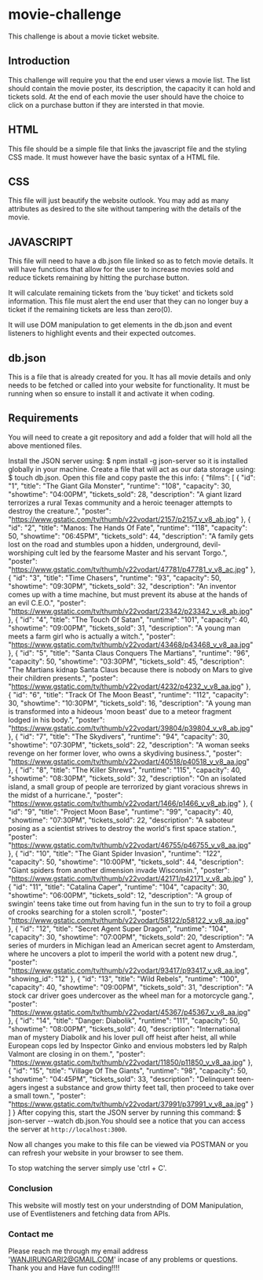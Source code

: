 # movie-challenge
This challenge is about a movie ticket website.

## Introduction
This challenge will require you that the end user views a movie list. The list should contain the movie poster, its description, the capacity it can hold and tickets sold. At the end of each movie the user should have the choice to click on a purchase button if they are intersted in that movie.

## HTML
This file should be a simple file that links the javascript file and the styling CSS made. It must however have the basic syntax of a HTML file.


## CSS
This file will just beautify the website outlook. You may add as many attributes as desired to the site without tampering with the details of the movie.

## JAVASCRIPT 
This file will need to have a db.json file linked so as to fetch movie details.
It will have functions that allow for the user to increase movies sold and reduce tickets remaining by hitting the purchase button.

 It will calculate remaining tickets from the 'buy ticket' and tickets sold information. This file must alert the end user that they can no longer buy a ticket if the remaining tickets are less than zero(0).

It will use DOM manipulation to get elements in the db.json and event listeners to highlight events and their expected outcomes. 

## db.json
This is a file that is already created for you. It has all movie details and only needs to be fetched or called into your website for functionality. It must be running when so ensure to install it and activate it when coding.

## Requirements
You will need to create a git repository and add a folder that will hold all the above mentioned files. 

Install the JSON server using: $ npm install -g json-server so it is installed globally in your machine.
Create a file that will act as our data storage using: $ touch db.json.
Open this file and copy paste the this info:
{
  "films": [
    {
      "id": "1",
      "title": "The Giant Gila Monster",
      "runtime": "108",
      "capacity": 30,
      "showtime": "04:00PM",
      "tickets_sold": 28,
      "description": "A giant lizard terrorizes a rural Texas community and a heroic teenager attempts to destroy the creature.",
      "poster": "https://www.gstatic.com/tv/thumb/v22vodart/2157/p2157_v_v8_ab.jpg"
    },
    {
      "id": "2",
      "title": "Manos: The Hands Of Fate",
      "runtime": "118",
      "capacity": 50,
      "showtime": "06:45PM",
      "tickets_sold": 44,
      "description": "A family gets lost on the road and stumbles upon a hidden, underground, devil-worshiping cult led by the fearsome Master and his servant Torgo.",
      "poster": "https://www.gstatic.com/tv/thumb/v22vodart/47781/p47781_v_v8_ac.jpg"
    },
    {
      "id": "3",
      "title": "Time Chasers",
      "runtime": "93",
      "capacity": 50,
      "showtime": "09:30PM",
      "tickets_sold": 32,
      "description": "An inventor comes up with a time machine, but must prevent its abuse at the hands of an evil C.E.O.",
      "poster": "https://www.gstatic.com/tv/thumb/v22vodart/23342/p23342_v_v8_ab.jpg"
    },
    {
      "id": "4",
      "title": "The Touch Of Satan",
      "runtime": "101",
      "capacity": 40,
      "showtime": "09:00PM",
      "tickets_sold": 31,
      "description": "A young man meets a farm girl who is actually a witch.",
      "poster": "https://www.gstatic.com/tv/thumb/v22vodart/43468/p43468_v_v8_aa.jpg"
    },
    {
      "id": "5",
      "title": "Santa Claus Conquers The Martians",
      "runtime": "96",
      "capacity": 50,
      "showtime": "03:30PM",
      "tickets_sold": 45,
      "description": "The Martians kidnap Santa Claus because there is nobody on Mars to give their children presents.",
      "poster": "https://www.gstatic.com/tv/thumb/v22vodart/4232/p4232_v_v8_aa.jpg"
    },
    {
      "id": "6",
      "title": "Track Of The Moon Beast",
      "runtime": "112",
      "capacity": 30,
      "showtime": "10:30PM",
      "tickets_sold": 16,
      "description": "A young man is transformed into a hideous 'moon beast' due to a meteor fragment lodged in his body.",
      "poster": "https://www.gstatic.com/tv/thumb/v22vodart/39804/p39804_v_v8_ab.jpg"
    },
    {
      "id": "7",
      "title": "The Skydivers",
      "runtime": "94",
      "capacity": 30,
      "showtime": "07:30PM",
      "tickets_sold": 22,
      "description": "A woman seeks revenge on her former lover, who owns a skydiving business.",
      "poster": "https://www.gstatic.com/tv/thumb/v22vodart/40518/p40518_v_v8_aa.jpg"
    },
    {
      "id": "8",
      "title": "The Killer Shrews",
      "runtime": "115",
      "capacity": 40,
      "showtime": "08:30PM",
      "tickets_sold": 32,
      "description": "On an isolated island, a small group of people are terrorized by giant voracious shrews in the midst of a hurricane.",
      "poster": "https://www.gstatic.com/tv/thumb/v22vodart/1466/p1466_v_v8_ab.jpg"
    },
    {
      "id": "9",
      "title": "Project Moon Base",
      "runtime": "99",
      "capacity": 40,
      "showtime": "07:30PM",
      "tickets_sold": 22,
      "description": "A saboteur posing as a scientist strives to destroy the world's first space station.",
      "poster": "https://www.gstatic.com/tv/thumb/v22vodart/46755/p46755_v_v8_aa.jpg"
    },
    {
      "id": "10",
      "title": "The Giant Spider Invasion",
      "runtime": "122",
      "capacity": 50,
      "showtime": "10:00PM",
      "tickets_sold": 44,
      "description": "Giant spiders from another dimension invade Wisconsin.",
      "poster": "https://www.gstatic.com/tv/thumb/v22vodart/42171/p42171_v_v8_ab.jpg"
    },
    {
      "id": "11",
      "title": "Catalina Caper",
      "runtime": "104",
      "capacity": 30,
      "showtime": "06:00PM",
      "tickets_sold": 12,
      "description": "A group of swingin' teens take time out from having fun in the sun to try to foil a group of crooks searching for a stolen scroll.",
      "poster": "https://www.gstatic.com/tv/thumb/v22vodart/58122/p58122_v_v8_aa.jpg"
    },
    {
      "id": "12",
      "title": "Secret Agent Super Dragon",
      "runtime": "104",
      "capacity": 30,
      "showtime": "07:00PM",
      "tickets_sold": 20,
      "description": "A series of murders in Michigan lead an American secret agent to Amsterdam, where he uncovers a plot to imperil the world with a potent new drug.",
      "poster": "https://www.gstatic.com/tv/thumb/v22vodart/93417/p93417_v_v8_aa.jpg",
      "showing_id": "12"
    },
    {
      "id": "13",
      "title": "Wild Rebels",
      "runtime": "100",
      "capacity": 40,
      "showtime": "09:00PM",
      "tickets_sold": 31,
      "description": "A stock car driver goes undercover as the wheel man for a motorcycle gang.",
      "poster": "https://www.gstatic.com/tv/thumb/v22vodart/45367/p45367_v_v8_aa.jpg"
    },
    {
      "id": "14",
      "title": "Danger: Diabolik",
      "runtime": "111",
      "capacity": 50,
      "showtime": "08:00PM",
      "tickets_sold": 40,
      "description": "International man of mystery Diabolik and his lover pull off heist after heist, all while European cops led by Inspector Ginko and envious mobsters led by Ralph Valmont are closing in on them.",
      "poster": "https://www.gstatic.com/tv/thumb/v22vodart/11850/p11850_v_v8_aa.jpg"
    },
    {
      "id": "15",
      "title": "Village Of The Giants",
      "runtime": "98",
      "capacity": 50,
      "showtime": "04:45PM",
      "tickets_sold": 33,
      "description": "Delinquent teen-agers ingest a substance and grow thirty feet tall, then proceed to take over a small town.",
      "poster": "https://www.gstatic.com/tv/thumb/v22vodart/37991/p37991_v_v8_aa.jpg"
    }
  ]
}
After copying this, start the JSON server by running this command:  $ json-server --watch db.json.You should see a notice that you can access the server at `http://localhost:3000`. 

Now all changes you make to this file can be viewed via POSTMAN or you can refresh your website in your browser to see them.

To stop watching the server simply use 'ctrl + C'.

### Conclusion
This website will mostly test on your understnding of DOM Manipulation, use of Eventlisteners and fetching data from APIs. 

### Contact me
Please reach me through  my email address 'WANJIRUNGARI2@GMAIL.COM' incase of any problems or questions. Thank you and Have fun coding!!!!
